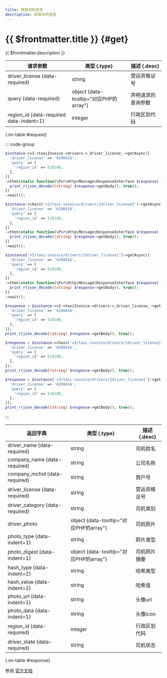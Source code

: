 ```yaml
---
title: 获取司机信息
description: 获取司机信息
---
```


# {{ $frontmatter.title }} {#get}

{{ $frontmatter.description }}

| 请求参数 | 类型 {.type} | 描述 {.desc}
| --- | --- | ---
| driver_license {data-required} | string | 营运资格证号
| query {data-required} | object {data-tooltip="对应PHP的array"} | 声明请求的查询参数
| region_id {data-required data-indent=1} | integer | 行政区划代码

{.im-table #request}

::: code-group

```php [异步纯链式]
$instance->v3->taxiInvoice->drivers->_driver_license_->getAsync([
  'driver_license' => '6298416',
  'query' => [
    'region_id' => 510100,
  ],
])
->then(static function(\Psr\Http\Message\ResponseInterface $response) {
  print_r(json_decode((string) $response->getBody(), true));
})
->wait();
```

```php [异步声明式]
$instance->chain('v3/taxi-invoice/drivers/{driver_license}')->getAsync([
  'driver_license' => '6298416',
  'query' => [
    'region_id' => 510100,
  ],
])
->then(static function(\Psr\Http\Message\ResponseInterface $response) {
  print_r(json_decode((string) $response->getBody(), true));
})
->wait();
```

```php [异步属性式]
$instance['v3/taxi-invoice/drivers/{driver_license}']->getAsync([
  'driver_license' => '6298416',
  'query' => [
    'region_id' => 510100,
  ],
])
->then(static function(\Psr\Http\Message\ResponseInterface $response) {
  print_r(json_decode((string) $response->getBody(), true));
})
->wait();
```

```php [同步纯链式]
$response = $instance->v3->taxiInvoice->drivers->_driver_license_->get([
  'driver_license' => '6298416',
  'query' => [
    'region_id' => 510100,
  ],
]);
print_r(json_decode((string) $response->getBody(), true));
```

```php [同步声明式]
$response = $instance->chain('v3/taxi-invoice/drivers/{driver_license}')->get([
  'driver_license' => '6298416',
  'query' => [
    'region_id' => 510100,
  ],
]);
print_r(json_decode((string) $response->getBody(), true));
```

```php [同步属性式]
$response = $instance['v3/taxi-invoice/drivers/{driver_license}']->get([
  'driver_license' => '6298416',
  'query' => [
    'region_id' => 510100,
  ],
]);
print_r(json_decode((string) $response->getBody(), true));
```

:::

| 返回字典 | 类型 {.type} | 描述 {.desc}
| --- | --- | ---
| driver_name {data-required}| string | 司机姓名
| company_name {data-required}| string | 公司名称
| company_mchid {data-required}| string | 商户号
| driver_license {data-required}| string | 营运资格证号
| driver_category {data-required}| string | 司机类别
| driver_photo | object {data-tooltip="对应PHP的array"} | 司机照片
| photo_type {data-indent=1} | string | 照片类型
| photo_digest {data-indent=1} | object {data-tooltip="对应PHP的array"} | 司机照片摘要
| hash_type {data-indent=2} | string | 哈希类型
| hash_value {data-indent=2} | string | 哈希值
| photo_url {data-indent=1} | string | 头像url
| photo_data {data-indent=1} | string | 头像icon
| region_id {data-required}| integer | 行政区划代码
| driver_state {data-required}| string | 司机状态

{.im-table #response}

参阅 [官方文档](https://pay.weixin.qq.com/docs/partner/apis/taxi-fapiao/driver/query-driver.html)
